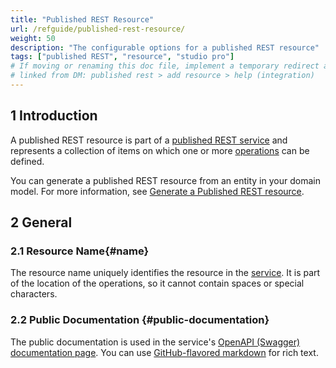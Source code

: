 ```yaml
---
title: "Published REST Resource"
url: /refguide/published-rest-resource/
weight: 50
description: "The configurable options for a published REST resource"
tags: ["published REST", "resource", "studio pro"]
# If moving or renaming this doc file, implement a temporary redirect and let the respective team know they should update the URL in the product. See Mapping to Products for more details.
# linked from DM: published rest > add resource > help (integration)
---
```


## 1 Introduction

A published REST resource is part of a [published REST service](/refguide/published-rest-service/) and represents a collection of items on which one or more [operations](/refguide/published-rest-operation/) can be defined.

You can generate a published REST resource from an entity in your domain model. For more information, see [Generate a Published REST resource](/refguide/generate-rest-resource/).

## 2 General

### 2.1 Resource Name{#name}

The resource name uniquely identifies the resource in the [service](/refguide/published-rest-service/). It is part of the location of the operations, so it cannot contain spaces or special characters.

### 2.2 Public Documentation {#public-documentation}

The public documentation is used in the service's [OpenAPI (Swagger) documentation page](/refguide/published-rest-services/#interactive-documentation). You can use [GitHub-flavored markdown](/refguide/gfm-syntax/) for rich text.
